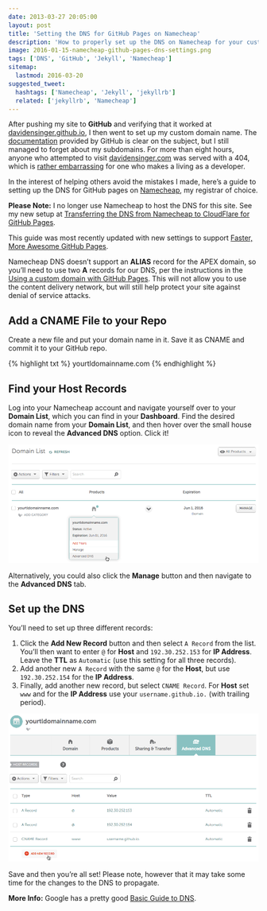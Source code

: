 ```yaml
---
date: 2013-03-27 20:05:00
layout: post
title: 'Setting the DNS for GitHub Pages on Namecheap'
description: 'How to properly set up the DNS on Namecheap for your custom domain with GitHub Pages.'
image: 2016-01-15-namecheap-github-pages-dns-settings.png
tags: ['DNS', 'GitHub', 'Jekyll', 'Namecheap']
sitemap:
  lastmod: 2016-03-20
suggested_tweet:
  hashtags: ['Namecheap', 'Jekyll', 'jekyllrb']
  related: ['jekyllrb', 'Namecheap']
---
```


After pushing my site to **GitHub** and verifying that it worked at [davidensinger.github.io](http://davidensinger.github.io/), I then went to set up my custom domain name. The [documentation](https://help.github.com/articles/setting-up-a-custom-domain-with-pages) provided by GitHub is clear on the subject, but I still managed to forget about my subdomains. For more than eight hours, anyone who attempted to visit [davidensinger.com](http://davidensinger.com/) was served with a 404, which is [rather embarrassing](https://twitter.com/DavidEnsinger/status/316642135216619522) for one who makes a living as a developer.

In the interest of helping others avoid the mistakes I made, here’s a guide to setting up the DNS for GitHub pages on [Namecheap](https://namecheap.pxf.io/c/477139/386170/5618), my registrar of choice.

<div class="yellow-box">
  <p><strong>Please Note:</strong> I no longer use Namecheap to host the DNS for this site. See my new setup at <a href="http://davidensinger.com/2014/04/transferring-the-dns-from-namecheap-to-cloudflare-for-github-pages/">Transferring the DNS from Namecheap to CloudFlare for GitHub Pages</a>.</p>
  <p>This guide was most recently updated with new settings to support <a href="https://github.com/blog/1715-faster-more-awesome-github-pages">Faster, More Awesome GitHub Pages</a>.</p>
  <p>Namecheap DNS doesn’t support an <strong>ALIAS</strong> record for the APEX domain, so you’ll need to use two <strong>A</strong> records for our DNS, per the instructions in the <a href="https://help.github.com/articles/using-a-custom-domain-with-github-pages/">Using a custom domain with GitHub Pages</a>. This will not allow you to use the content delivery network, but will still help protect your site against denial of service attacks.</p>
</div>

## Add a CNAME File to your Repo

Create a new file and put your domain name in it. Save it as CNAME and commit it to your GitHub repo.

{% highlight txt %}
yourtldomainname.com
{% endhighlight %}

## Find your Host Records
Log into your Namecheap account and navigate yourself over to your **Domain List**, which you can find in your **Dashboard**. Find the desired domain name from your **Domain List**, and then hover over the small house icon to reveal the **Advanced DNS** option. Click it!

<img src="/img/srcset/2016-01-15-namecheap-domain-list-advanced-dns.png" alt="Namecheap Advanced DNS" class="media-center media-border media-full srcset-full" />

Alternatively, you could also click the **Manage** button and then navigate to the **Advanced DNS** tab.

## Set up the DNS
You’ll need to set up three different records:

1. Click the **Add New Record** button and then select `A Record` from the list. You’ll then want to enter `@` for **Host** and `192.30.252.153` for **IP Address**. Leave the **TTL** as `Automatic` (use this setting for all three records).
2. Add another new `A Record` with the same `@` for the **Host**, but use `192.30.252.154` for the **IP Address**.
3. Finally, add another new record, but select `CNAME Record`. For **Host** set `www` and for the **IP Address** use your `username.github.io.` (with trailing period).

<img src="/img/srcset/2016-01-15-namecheap-github-pages-dns-settings.png" alt="GitHub Pages DNS settings at Namecheap" class="media-center media-border media-full srcset-full" />

Save and then you’re all set! Please note, however that it may take some time for the changes to the DNS to propagate.

<div class="gray-box">
  <p><strong>More Info:</strong> Google has a pretty good <a href="http://support.google.com/a/bin/answer.py?hl=en&answer=48090">Basic Guide to DNS</a>.</p>
</div>
